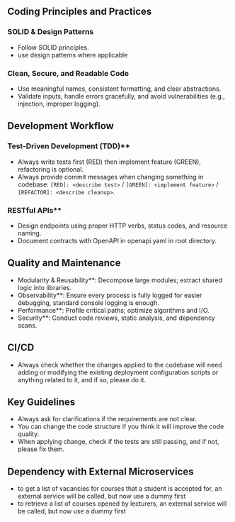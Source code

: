 ## Coding Principles and Practices

### SOLID & Design Patterns

- Follow SOLID principles.
- use design patterns where applicable

### Clean, Secure, and Readable Code

- Use meaningful names, consistent formatting, and clear abstractions.
- Validate inputs, handle errors gracefully, and avoid vulnerabilities (e.g., injection, improper logging).

## Development Workflow

### Test-Driven Development (TDD)**

- Always write tests first (RED) then implement feature (GREEN), refactoring is optional.
- Always provide commit messages when changing something in codebase: `[RED]: <describe test>` / `[GREEN]: <implement feature>` / `[REFACTOR]: <describe cleanup>`.

### RESTful APIs**

- Design endpoints using proper HTTP verbs, status codes, and resource naming.
- Document contracts with OpenAPI in openapi.yaml in root directory.

## Quality and Maintenance

- Modularity & Reusability**: Decompose large modules; extract shared logic into libraries.
- Observability**: Ensure every process is fully logged for easier debugging, standard console logging is enough.
- Performance**: Profile critical paths; optimize algorithms and I/O.
- Security**: Conduct code reviews, static analysis, and dependency scans.

## CI/CD

- Always check whether the changes applied to the codebase will need adding or modifying the existing deployment configuration scripts or anything related to it, and if so, please do it.

## Key Guidelines
- Always ask for clarifications if the requirements are not clear.
- You can change the code structure if you think it will improve the code quality.
- When applying change, check if the tests are still passing, and if not, please fix them.

## Dependency with External Microservices
- to get a list of vacancies for courses that a student is accepted for, an external service will be called, but now use a dummy first
- to retrieve a list of courses opened by lecturers, an external service will be called, but now use a dummy first
